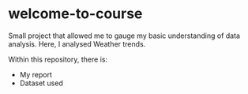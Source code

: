 # welcome-to-course
Small project that allowed me to gauge my basic understanding of data analysis. Here, I analysed Weather trends.

Within this repository, there is:
* My report
* Dataset used
